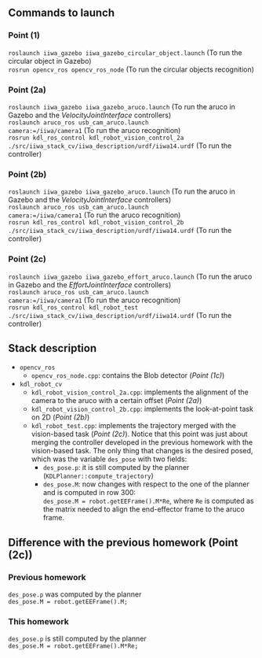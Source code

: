 <h2>Commands to launch</h2>

<h3>Point (1)</h3>
<code>roslaunch iiwa_gazebo iiwa_gazebo_circular_object.launch</code> (To run the circular object in Gazebo)<br>
<code>rosrun opencv_ros opencv_ros_node</code> (To run the circular objects recognition)<br>

<h3>Point (2a)</h3>

<code>roslaunch iiwa_gazebo iiwa_gazebo_aruco.launch</code> (To run the aruco in Gazebo and the _VelocityJointInterface_ controllers)<br>
<code>roslaunch aruco_ros usb_cam_aruco.launch camera:=/iiwa/camera1</code> (To run the aruco recognition)<br>
<code>rosrun kdl_ros_control kdl_robot_vision_control_2a ./src/iiwa_stack_cv/iiwa_description/urdf/iiwa14.urdf</code> (To run the controller)<br>

<h3>Point (2b)</h3>

<code>roslaunch iiwa_gazebo iiwa_gazebo_aruco.launch</code> (To run the aruco in Gazebo and the _VelocityJointInterface_ controllers)<br>
<code>roslaunch aruco_ros usb_cam_aruco.launch camera:=/iiwa/camera1</code> (To run the aruco recognition)<br>
<code>rosrun kdl_ros_control kdl_robot_vision_control_2b ./src/iiwa_stack_cv/iiwa_description/urdf/iiwa14.urdf</code> (To run the controller)<br>

<h3>Point (2c)</h3>

<code>roslaunch iiwa_gazebo iiwa_gazebo_effort_aruco.launch</code> (To run the aruco in Gazebo and the _EffortJointInterface_ controllers)<br>
<code>roslaunch aruco_ros usb_cam_aruco.launch camera:=/iiwa/camera1</code> (To run the aruco recognition)<br>
<code>rosrun kdl_ros_control kdl_robot_test ./src/iiwa_stack_cv/iiwa_description/urdf/iiwa14.urdf</code> (To run the controller)<br>


<h2>Stack description</h2>

<ul>
  <li><code>opencv_ros</code>
    <ul>
      <li><code>opencv_ros_node.cpp</code>: contains the Blob detector (<i>Point (1c)</i>)</li>
    </ul>
  </li>
  <li><code>kdl_robot_cv</code>
    <ul>
      <li><code>kdl_robot_vision_control_2a.cpp</code>: implements the alignment of the camera to the aruco with a certain offset (<i>Point (2a)</i>)</li>
      <li><code>kdl_robot_vision_control_2b.cpp</code>: implements the look-at-point task on 2D (<i>Point (2b)</i>)</li>
      <li><code>kdl_robot_test.cpp</code>: implements the trajectory merged with the vision-based task (<i>Point (2c)</i>). Notice that this point was just about merging the controller developed in the previous homework with the vision-based task. The only thing that changes is the desired posed, which was the variable <code>des_pose</code> with two fields:
        <ul>
          <li><code>des_pose.p</code>: it is still computed by the planner (<code>KDLPlanner::compute_trajectory</code>)</li>
          <li><code>des_pose.M</code>: now changes with respect to the one of the planner and is computed in row 300:<br> <code>des_pose.M = robot.getEEFrame().M*Re</code>, where <code>Re</code> is computed as the matrix needed to align the end-effector frame to the aruco frame.</li>
        </ul>
    </ul>  
  </li>
</ul>


<h2>Difference with the previous homework (Point (2c))</h2>

<h3>Previous homework</h3>
<code>des_pose.p</code> was computed  by the planner<br>
<code>des_pose.M = robot.getEEFrame().M;</code>

<h3>This homework</h3>
<code>des_pose.p</code> is still computed by the planner<br>
<code>des_pose.M = robot.getEEFrame().M*Re;</code>



